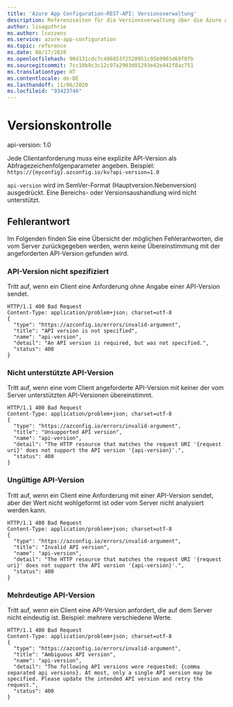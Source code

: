 ```yaml
---
title: 'Azure App Configuration-REST-API: Versionsverwaltung'
description: Referenzseiten für die Versionsverwaltung über die Azure App Configuration-REST-API
author: lisaguthrie
ms.author: lcozzens
ms.service: azure-app-configuration
ms.topic: reference
ms.date: 08/17/2020
ms.openlocfilehash: 90d131cdc7c496853f2520951c95b9903d69f8fb
ms.sourcegitcommit: 7cc10b9c3c12c97a2903d01293e42e442f8ac751
ms.translationtype: HT
ms.contentlocale: de-DE
ms.lasthandoff: 11/06/2020
ms.locfileid: "93423746"
---
```

# <a name="versioning"></a>Versionskontrolle

api-version: 1.0

Jede Clientanforderung muss eine explizite API-Version als Abfragezeichenfolgenparameter angeben. Beispiel: `https://{myconfig}.azconfig.io/kv?api-version=1.0`

`api-version` wird im SemVer-Format (Hauptversion.Nebenversion) ausgedrückt. Eine Bereichs- oder Versionsaushandlung wird nicht unterstützt.

## <a name="error-response"></a>Fehlerantwort

Im Folgenden finden Sie eine Übersicht der möglichen Fehlerantworten, die vom Server zurückgegeben werden, wenn keine Übereinstimmung mit der angeforderten API-Version gefunden wird.

### <a name="api-version-unspecified"></a>API-Version nicht spezifiziert

Tritt auf, wenn ein Client eine Anforderung ohne Angabe einer API-Version sendet.

```http
HTTP/1.1 400 Bad Request
Content-Type: application/problem+json; charset=utf-8
{
  "type": "https://azconfig.io/errors/invalid-argument",
  "title": "API version is not specified",
  "name": "api-version",
  "detail": "An API version is required, but was not specified.",
  "status": 400
}
```

### <a name="unsupported-api-version"></a>Nicht unterstützte API-Version

Tritt auf, wenn eine vom Client angeforderte API-Version mit keiner der vom Server unterstützten API-Versionen übereinstimmt.

```http
HTTP/1.1 400 Bad Request
Content-Type: application/problem+json; charset=utf-8
{
  "type": "https://azconfig.io/errors/invalid-argument",
  "title": "Unsupported API version",
  "name": "api-version",
  "detail": "The HTTP resource that matches the request URI '{request uri}' does not support the API version '{api-version}'.",
  "status": 400
}
```

### <a name="invalid-api-version"></a>Ungültige API-Version

Tritt auf, wenn ein Client eine Anforderung mit einer API-Version sendet, aber der Wert nicht wohlgeformt ist oder vom Server nicht analysiert werden kann.

```http
HTTP/1.1 400 Bad Request
Content-Type: application/problem+json; charset=utf-8  
{
  "type": "https://azconfig.io/errors/invalid-argument",
  "title": "Invalid API version",
  "name": "api-version",
  "detail": "The HTTP resource that matches the request URI '{request uri}' does not support the API version '{api-version}'.",
  "status": 400
}
```

### <a name="ambiguous-api-version"></a>Mehrdeutige API-Version

Tritt auf, wenn ein Client eine API-Version anfordert, die auf dem Server nicht eindeutig ist. Beispiel: mehrere verschiedene Werte.

```http
HTTP/1.1 400 Bad Request
Content-Type: application/problem+json; charset=utf-8
{
  "type": "https://azconfig.io/errors/invalid-argument",
  "title": "Ambiguous API version",
  "name": "api-version",
  "detail": "The following API versions were requested: {comma separated api versions}. At most, only a single API version may be specified. Please update the intended API version and retry the request.",
  "status": 400
}
```
